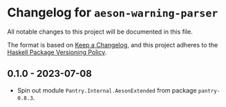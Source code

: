 # Changelog for `aeson-warning-parser`

All notable changes to this project will be documented in this file.

The format is based on [Keep a Changelog](https://keepachangelog.com/en/1.0.0/),
and this project adheres to the
[Haskell Package Versioning Policy](https://pvp.haskell.org/).

## 0.1.0 - 2023-07-08

* Spin out module `Pantry.Internal.AesonExtended` from package `pantry-0.8.3`.
